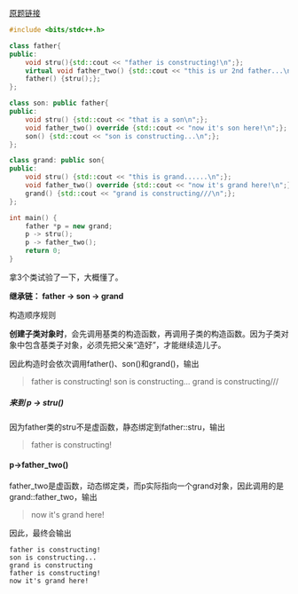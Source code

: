 
[原题链接](https://www.nowcoder.com/questionTerminal/a8ef3d5d6d5d404ea471853bf397ff56)

```c++
#include <bits/stdc++.h>

class father{
public:
	void stru(){std::cout << "father is constructing!\n";};
	virtual void father_two() {std::cout << "this is ur 2nd father...\n";};
	father() {stru();};
};

class son: public father{
public:
	void stru() {std::cout << "that is a son\n";};
	void father_two() override {std::cout << "now it's son here!\n";};
	son() {std::cout << "son is constructing...\n";};
};

class grand: public son{
public:
	void stru() {std::cout << "this is grand......\n";};
	void father_two() override {std::cout << "now it's grand here!\n";};
	grand() {std::cout << "grand is constructing///\n";};
};

int main() {
	father *p = new grand;
	p -> stru();
	p -> father_two();
	return 0;
}
```

拿3个类试验了一下，大概懂了。

**继承链： father -> son -> grand** 

构造顺序规则

**创建子类对象时**，会先调用基类的构造函数，再调用子类的构造函数。因为子类对象中包含基类子对象，必须先把父亲“造好”，才能继续造儿子。

因此构造时会依次调用father()、son()和grand()，输出

> father is constructing!
> son is constructing...
> grand is constructing///

##### 来到 p -> stru()

因为father类的stru不是虚函数，静态绑定到father::stru，输出

> father is constructing!

#### p->father_two()

father_two是虚函数，动态绑定类，而p实际指向一个grand对象，因此调用的是grand::father_two，输出

> now it's grand here!

因此，最终会输出
```
father is constructing!
son is constructing...
grand is constructing
father is constructing!
now it's grand here!
```
